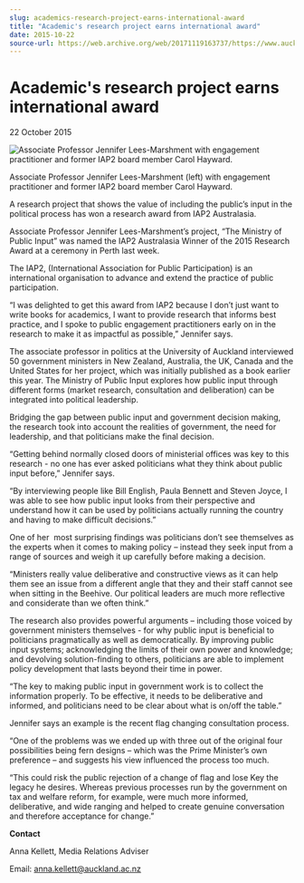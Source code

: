 ```yaml
---
slug: academics-research-project-earns-international-award
title: "Academic's research project earns international award"
date: 2015-10-22
source-url: https://web.archive.org/web/20171119163737/https://www.auckland.ac.nz/en/about/news-events-and-notices/news/news-2015/10/academics-research-project-earns-international-award.html
---
```

Academic's research project earns international award
=====================================================

22 October 2015

![Associate Professor Jennifer Lees-Marshment with engagement practitioner and former IAP2 board member Carol Hayward.](https://www.auckland.ac.nz/en/about/news-events-and-notices/news/news-2015/10/academics-research-project-earns-international-award/_jcr_content/par/textimage/image.img.jpg/1453346990169.jpg "Associate Professor Jennifer Lees-Marshment with Carol Hayward.")

Associate Professor Jennifer Lees-Marshment (left) with engagement practitioner and former IAP2 board member Carol Hayward.

A research project that shows the value of including the public’s input in the political process has won a research award from IAP2 Australasia.

Associate Professor Jennifer Lees-Marshment’s project, “The Ministry of Public Input” was named the IAP2 Australasia Winner of the 2015 Research Award at a ceremony in Perth last week.

The IAP2, (International Association for Public Participation) is an international organisation to advance and extend the practice of public participation.

“I was delighted to get this award from IAP2 because I don’t just want to write books for academics, I want to provide research that informs best practice, and I spoke to public engagement practitioners early on in the research to make it as impactful as possible,” Jennifer says.

The associate professor in politics at the University of Auckland interviewed 50 government ministers in New Zealand, Australia, the UK, Canada and the United States for her project, which was initially published as a book earlier this year. The Ministry of Public Input explores how public input through different forms (market research, consultation and deliberation) can be integrated into political leadership.

Bridging the gap between public input and government decision making, the research took into account the realities of government, the need for leadership, and that politicians make the final decision.

“Getting behind normally closed doors of ministerial offices was key to this research - no one has ever asked politicians what they think about public input before,” Jennifer says.

“By interviewing people like Bill English, Paula Bennett and Steven Joyce, I was able to see how public input looks from their perspective and understand how it can be used by politicians actually running the country and having to make difficult decisions.”

One of her  most surprising findings was politicians don’t see themselves as the experts when it comes to making policy – instead they seek input from a range of sources and weigh it up carefully before making a decision.

“Ministers really value deliberative and constructive views as it can help them see an issue from a different angle that they and their staff cannot see when sitting in the Beehive. Our political leaders are much more reflective and considerate than we often think.”

The research also provides powerful arguments – including those voiced by government ministers themselves - for why public input is beneficial to politicians pragmatically as well as democratically. By improving public input systems; acknowledging the limits of their own power and knowledge; and devolving solution-finding to others, politicians are able to implement policy development that lasts beyond their time in power.

“The key to making public input in government work is to collect the information properly. To be effective, it needs to be deliberative and informed, and politicians need to be clear about what is on/off the table.”

Jennifer says an example is the recent flag changing consultation process.

“One of the problems was we ended up with three out of the original four possibilities being fern designs – which was the Prime Minister’s own preference – and suggests his view influenced the process too much.

“This could risk the public rejection of a change of flag and lose Key the legacy he desires. Whereas previous processes run by the government on tax and welfare reform, for example, were much more informed, deliberative, and wide ranging and helped to create genuine conversation and therefore acceptance for change.”

**Contact**

Anna Kellett, Media Relations Adviser

Email: [anna.kellett@auckland.ac.nz](mailto:anna.kellett@auckland.ac.nz)